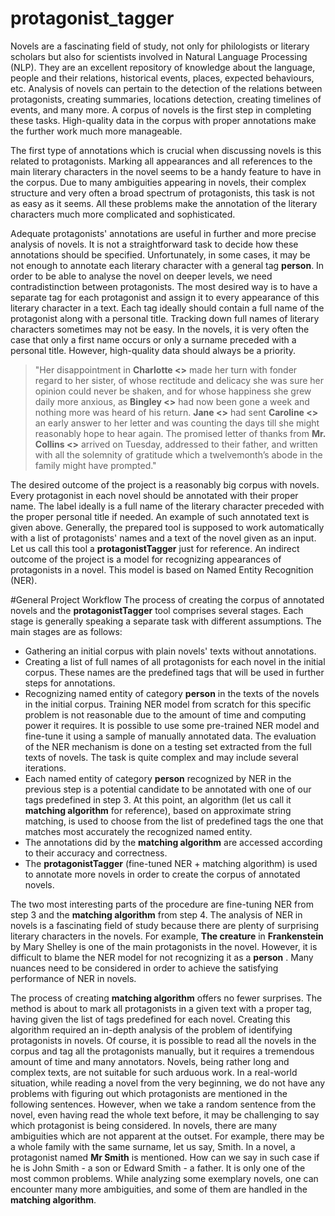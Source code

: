 # protagonist_tagger
Novels are a fascinating field of study, not only for philologists or literary scholars but also for scientists involved in Natural Language Processing (NLP). They are an excellent repository of knowledge about the language, people and their relations, historical events, places, expected behaviours, etc. Analysis of novels can pertain to the detection of the relations between protagonists, creating summaries, locations detection, creating timelines of events, and many more. A corpus of novels is the first step in completing these tasks. High-quality data in the corpus with proper annotations make the further work much more manageable. 

The first type of annotations which is crucial when discussing novels is this related to protagonists. Marking all appearances and all references to the main literary characters in the novel seems to be a handy feature to have in the corpus. Due to many ambiguities appearing in novels, their complex structure and very often a broad spectrum of protagonists, this task is not as easy as it seems. All these problems make the annotation of the literary characters much more complicated and sophisticated. 

Adequate protagonists' annotations are useful in further and more precise analysis of novels. It is not a straightforward task to decide how these annotations should be specified. Unfortunately, in some cases, it may be not enough to annotate each literary character with a general tag **person**. In order to be able to analyse the novel on deeper levels, we need contradistinction between protagonists. The most desired way is to have a separate tag for each protagonist and assign it to every appearance of this literary character in a text. Each tag ideally should contain a full name of the protagonist along with a personal title. Tracking down full names of literary characters sometimes may not be easy. In the novels, it is very often the case that only a first name occurs or only a surname preceded with a personal title. However, high-quality data should always be a priority. 
>"Her disappointment in **Charlotte <<Charlotte Lucas>>** made her turn with fonder regard to her sister, of whose rectitude and delicacy she was sure her opinion could never be shaken, and for whose happiness she grew daily more anxious, as **Bingley <<Charles Bingley>>** had now been gone a week and nothing more was heard of his return. **Jane <<Jane Bennet>>** had sent **Caroline <<Caroline Bingley>>** an early answer to her letter and was counting the days till she might reasonably hope to hear again. The promised letter of thanks from **Mr. Collins <<Mr William Collins>>** arrived on Tuesday, addressed to their father, and written with all the solemnity of gratitude which a twelvemonth’s abode in the family might have prompted."  

The desired outcome of the project is a reasonably big corpus with novels. Every protagonist in each novel should be annotated with their proper name. The label ideally is a full name of the literary character preceded with the proper personal title if needed. An example of such annotated text is given above. Generally, the prepared tool is supposed to work automatically with a list of protagonists' names and a text of the novel given as an input. Let us call this tool a **protagonistTagger** just for reference. An indirect outcome of the project is a model for recognizing appearances of protagonists in a novel. This model is based on Named Entity Recognition (NER). 

#General Project Workflow
The process of creating the corpus of annotated novels and the **protagonistTagger** tool comprises several stages. Each stage is generally speaking a separate task with different assumptions. The main stages are as follows:
- Gathering an initial corpus with plain novels' texts without annotations. 
- Creating a list of full names of all protagonists for each novel in the initial corpus. These names are the predefined tags that will be used in further steps for annotations.
- Recognizing named entity of category **person** in the texts of the novels in the initial corpus. Training NER model from scratch for this specific problem is not reasonable due to the amount of time and computing power it requires. It is possible to use some pre-trained NER model and fine-tune it using a sample of manually annotated data. The evaluation of the NER mechanism is done on a testing set extracted from the full texts of novels. The task is quite complex and may include several iterations.
- Each named entity of category **person**  recognized by NER in the previous step is a potential candidate to be annotated with one of our tags predefined in step 3. At this point, an algorithm (let us call it **matching algorithm** for reference), based on approximate string matching, is used to choose from the list of predefined tags the one that matches most accurately the recognized named entity. 
- The annotations did by the **matching algorithm** are accessed according to their accuracy and correctness.
- The **protagonistTagger** (fine-tuned NER + matching algorithm) is used to annotate more novels in order to create the corpus of annotated novels. 

The two most interesting parts of the procedure are fine-tuning NER from step 3 and the **matching algorithm** from step 4. The analysis of NER in novels is a fascinating field of study because there are plenty of surprising literary characters in the novels. For example, **The creature** in **Frankenstein** by Mary Shelley is one of the main protagonists in the novel. However, it is difficult to blame the NER model for not recognizing it as a **person** . Many nuances need to be considered in order to achieve the satisfying performance of NER in novels. 

The process of creating **matching algorithm** offers no fewer surprises. The method is about to mark all protagonists in a given text with a proper tag, having given the list of tags predefined for each novel. Creating this algorithm required an in-depth analysis of the problem of identifying protagonists in novels. Of course, it is possible to read all the novels in the corpus and tag all the protagonists manually, but it requires a tremendous amount of time and many annotators. Novels, being rather long and complex texts, are not suitable for such arduous work. In a real-world situation, while reading a novel from the very beginning, we do not have any problems with figuring out which protagonists are mentioned in the following sentences. However, when we take a random sentence from the novel, even having read the whole text before, it may be challenging to say which protagonist is being considered. In novels, there are many ambiguities which are not apparent at the outset. For example, there may be a whole family with the same surname, let us say, Smith. In a novel, a protagonist named **Mr Smith** is mentioned. How can we say in such case if he is John Smith - a son or Edward Smith - a father. It is only one of the most common problems. While analyzing some exemplary novels, one can encounter many more ambiguities, and some of them are handled in the **matching algorithm**.
